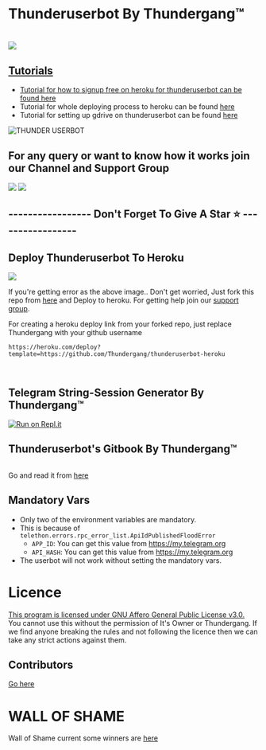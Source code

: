 # Thunderuserbot By Thundergang™

# <p align="left"><a href="https://github.com/Thundergang/thunderuserbot"><img src="https://github-readme-stats.vercel.app/api/pin?username=Thundergang&show_icons=true&theme=dark&hide_border=true&repo=thunderuserbot"></a></p><p align="centre"><a href="https://t.me/thunderuserbot">


## Tutorials
- Tutorial for how to signup free on heroku for thunderuserbot can be found [here](https://youtu.be/x1U0a0_sBe8)
- Tutorial for whole deploying process to heroku can be found [here](https://youtu.be/7530SjgsgW4)
- Tutorial for setting up gdrive on thunderuserbot can be found [here](https://youtu.be/Bwwyn6WVqwI)

<img src="https://telegra.ph/file/d8debedf797a5c00a7844.png" alt="THUNDER USERBOT">

## For any query or want to know how it works join our Channel and Support Group 

<a href="https://t.me/thunderuserbot"><img src="https://img.shields.io/badge/Join-Telegram%20Channel-red.svg?logo=Telegram"></a>
<a href="https://t.me/thunderuserbotchat"><img src="https://img.shields.io/badge/Join-Telegram%20Group-blue.svg?logo=telegram"></a>

## ----------------- Don't Forget To Give A Star ⭐ -----------------

## Deploy Thunderuserbot To Heroku

<img src="https://telegra.ph/file/f9f72d6a0ed19fac35323.jpg">

If you're getting error as the above image.. Don't get worried, Just fork this repo from [here](https://github.com/Thundergang/thunderuserbot-heroku/fork) and Deploy to heroku. For getting help join our [support group](https://t.me/thunderuserbot).

For creating a heroku deploy link from your forked repo, just replace Thundergang with your github username
  
```
https://heroku.com/deploy?template=https://github.com/Thundergang/thunderuserbot-heroku



```


## Telegram String-Session Generator By Thundergang™

[![Run on Repl.it](https://repl.it/badge/github/Thundergang/thunderuserbot)](https://repl.it/@deadanonymous/Thundergang#main.py)

## Thunderuserbot's Gitbook By Thundergang™

<img src="https://telegra.ph/file/16df41fe13ab10d5b7b1b.png" alt="">

Go and read it from [here](https://thundergang.gitbook.io/thunderuserbot/)


## Mandatory Vars

- Only two of the environment variables are mandatory.
- This is because of `telethon.errors.rpc_error_list.ApiIdPublishedFloodError`
  - `APP_ID`: You can get this value from https://my.telegram.org
  - `API_HASH`: You can get this value from https://my.telegram.org
- The userbot will not work without setting the mandatory vars.

# Licence

 [This program is licensed under GNU Affero General Public License v3.0.](https://github.com/Thundergang/thunderuserbot/blob/main/LICENSE)
You cannot use this without the permission of It's Owner or Thundergang. If we find anyone breaking the rules and not following the licence then we can take any strict actions against them.

## Contributors
[Go here](https://github.com/Thundergang/thunderuserbot/graphs/contributors)
# WALL OF SHAME

Wall of Shame current some winners are [here](https://t.me/thunderuserbot/53)
